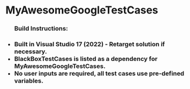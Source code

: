 # MyAwesomeGoogleTestCases

<ul> <h3> Build Instructions: <h3 />
  <li> Built in Visual Studio 17 (2022) - Retarget solution if necessary.
  <li> BlackBoxTestCases is listed as a dependency for MyAwesomeGoogleTestCases.
  <li> No user inputs are required, all test cases use pre-defined variables.
<ul />
